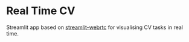 # Real Time CV
Streamlit app based on [streamlit-webrtc](https://github.com/whitphx/streamlit-webrtc/tree/main) for visualising CV tasks in real time.
